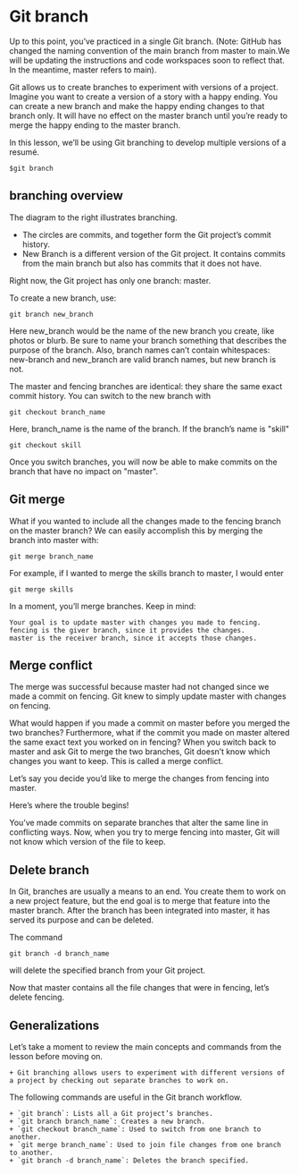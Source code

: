 # Git branch #

Up to this point, you’ve practiced in a single Git branch. (Note: GitHub has changed the naming convention of the main branch from master to main.We will be updating the instructions and code workspaces soon to reflect that. In the meantime, master refers to main).

Git allows us to create branches to experiment with versions of a project. Imagine you want to create a version of a story with a happy ending. You can create a new branch and make the happy ending changes to that branch only. It will have no effect on the master branch until you’re ready to merge the happy ending to the master branch.

In this lesson, we’ll be using Git branching to develop multiple versions of a resumé. 

  `$git branch`

## branching overview ##

The diagram to the right illustrates branching.

   + The circles are commits, and together form the Git project’s commit history.
   + New Branch is a different version of the Git project. It contains commits from the main branch but also has commits that it does not have.

Right now, the Git project has only one branch: master.

To create a new branch, use:

 `git branch new_branch`

Here new_branch would be the name of the new branch you create, like photos or blurb. Be sure to name your branch something that describes the purpose of the branch. Also, branch names can’t contain whitespaces: new-branch and new_branch are valid branch names, but new branch is not.

The master and fencing branches are identical: they share the same exact commit history. You can switch to the new branch with

  `git checkout branch_name`

Here, branch_name is the name of the branch. If the branch’s name is "skill"

  `git checkout skill`

Once you switch branches, you will now be able to make commits on the branch that have no impact on "master". 

## Git merge ##

What if you wanted to include all the changes made to the fencing branch on the master branch? We can easily accomplish this by merging the branch into master with:

   `git merge branch_name `

For example, if I wanted to merge the skills branch to master, I would enter

   `git merge skills `

In a moment, you’ll merge branches. Keep in mind:

    Your goal is to update master with changes you made to fencing.
    fencing is the giver branch, since it provides the changes.
    master is the receiver branch, since it accepts those changes.

## Merge conflict ##

The merge was successful because master had not changed since we made a commit on fencing. Git knew to simply update master with changes on fencing.

What would happen if you made a commit on master before you merged the two branches? Furthermore, what if the commit you made on master altered the same exact text you worked on in fencing? 
When you switch back to master and ask Git to merge the two branches, Git doesn’t know which changes you want to keep. 
This is called a merge conflict.

Let’s say you decide you’d like to merge the changes from fencing into master.

Here’s where the trouble begins!

You’ve made commits on separate branches that alter the same line in conflicting ways. 
Now, when you try to merge fencing into master, Git will not know which version of the file to keep.

## Delete branch ##

In Git, branches are usually a means to an end. 
You create them to work on a new project feature, but the end goal is to merge that feature into the master branch. 
After the branch has been integrated into master, it has served its purpose and can be deleted.

The command

   `git branch -d branch_name `

will delete the specified branch from your Git project.

Now that master contains all the file changes that were in fencing, let’s delete fencing.

## Generalizations ##

Let’s take a moment to review the main concepts and commands from the lesson before moving on.

    + Git branching allows users to experiment with different versions of a project by checking out separate branches to work on.

The following commands are useful in the Git branch workflow.

    + `git branch`: Lists all a Git project’s branches.
    + `git branch branch_name`: Creates a new branch.
    + `git checkout branch_name`: Used to switch from one branch to another.
    + `git merge branch_name`: Used to join file changes from one branch to another.
    + `git branch -d branch_name`: Deletes the branch specified.
